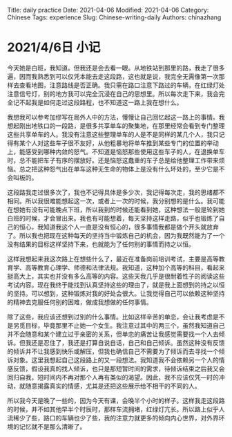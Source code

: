 Title: daily practice
Date: 2021-04-06 
Modified: 2021-04-06
Category: Chinese
Tags: experience
Slug: Chinese-writing-daily
Authors: chinazhang

# 2021/4/6日 小记

今天她是白班，我知道。但我还是会去看一眼。从地铁站到那里的路，我走了很多遍，因而我熟悉到可以仅凭本能去走这段路，这也就是说，我完全无需像第一次那样去查看地图，注意路线是否正确。我只需在路口注意下路过的车辆，在红绿灯处注意信号灯，别的地方我可以完全沉浸在自己的思想里。所以每次走下来，我会完全记不起我是如何走过这段路程，也不知道这一路上我在想什么。

我想我可以参考加缪写在局外人中的方法，慢慢让自己回忆起这一路上的事情。我想起刚出地铁口的一段路，是很多共享单车的聚集地，在那里经常会看到专门整理这些共享单车的人。我没有注意这些整理单车的人是不是同样的某几个人，我只记得有某个人对这些车子很不友好，从他粗暴地将单车推到某些专门的位置的举动上，能感受到哪种内敛的怒气。不知道是恼怒那些使用这些车子的人，在退换单车时，总不能把车子有序的摆放好。还是恼怒这蠢重的车子总是给他整理工作带来烦恼。总之把这种怨气出在单车这种无生命的物体上是没有什么坏处的，至少它是不会叫板的。

这段路我走过很多次了，我也不记得具体是多少次，我记得每次走，我的思绪都不相同。所以我很难能想起这一次，或者上一次的时候，我分别想的是什么。我可能在想她有没有可能晚点下班，所以我到的时候还能看到她，这种想法一般是轮到她白班的时候，才会冒出来。我也有可能想着，每天坚持这样走路，似乎也锻炼了自己的恒心，我知道我这个人一直是没有恒心的，很多事情我都是做个开头就放弃了。所以我也把现在这种每天的坚持当中锻炼自己的机会，因为我既然能为了一个没有结果的目标这样坚持下来，也就能为了任何别的事情而持之以恒。

这样我想起来我这次路上在想些什么了，最近在准备岗前培训考试，主要是高等教育学、高等教育心理学、师德和法律法规。我知道，这种加个高等的科目，看起来挺高大上，其实也并没有多么高等的内容。这些天我几乎是很耐着性子的阅读这些考试内容。现在我终于能找到认真坚持这些的理由了，就是我上面想到的持之以恒的坚持。可以想到，这种锻炼对我的好处会很大。让我觉得自己可以依赖这种坚持的精神去克服任何别的困难，做成我想做的任何事情。

除了这些，我应该还想到过别的什么事情。比如这样辛苦的单恋，会让我考虑是不是另觅目标，毕竟那里不止她一个女生。我注意过其中的两三个，虽然我知道自己并不会随意和某个建立过于亲密的关系，但单恋的痛苦让我感觉需要找一个人去倾诉。但我还是忍住了，我还是打算自说自话，自己和自己倾诉。虽然这种没有反馈的倾诉并不让我感到快乐或解压，但我也确信自己不需要为了倾诉而去寻找一个倾诉对象。这里我想起自己这段路上的又一段想法。我知道我不会依赖另一个人的情感反馈，假设我真的找人倾诉，也只是那短暂时间的需求，待倾诉结束之后我又会回归自我，短时间内不再对那个人再有类似的渴望。因此，我不应该仅凭一时的冲动，就随意揭露真实的情感，尤其是还把这些展示给不相干的不同的人。

所以我今天是晚了一些的，因为今天有课，会晚半个小时的样子。这样我走这段路的时候，并不如其他早半个时辰时，那样车流拥堵，红绿灯亢长。所以路上似乎人流稀少了些，路口的车辆也少了些，我的注意力就更多的倾向内心世界，对外界环境的记忆就不是那么清晰了。
